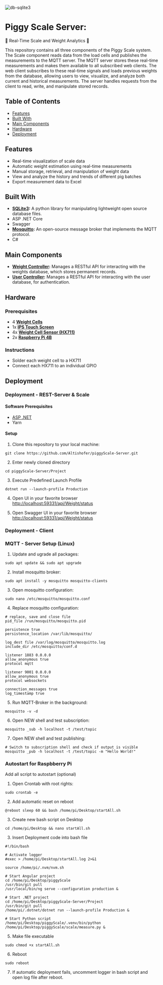 ![db-sqlite3](https://img.shields.io/badge/db--sqlite3-0.0.1-yellow)

# Piggy Scale Server: 
🎉 Real-Time Scale and Weight Analytics 🎉

This repository contains all three components of the Piggy Scale system. The Scale component reads data from the load cells and publishes the measurements to the MQTT server. The MQTT server stores these real-time measurements and makes them available to all subscribed web clients. The web client subscribes to these real-time signals and loads previous weights from the database, allowing users to view, visualize, and analyze both current and historical measurements. The server handles requests from the client to read, write, and manipulate stored records.

## Table of Contents

- [Features](#features)
- [Built With](#built-with)
- [Main Components](#main-components)
- [Hardware](#hardware)
- [Deployment](#deployment)

## Features
- Real-time visualization of scale data
- Automatic weight estimation using real-time measurements
- Manual storage, retrieval, and manipulation of weight data
- View and analyze the history and trends of different pig batches
- Export measurement data to Excel

## Built With

- **[SQLite3](https://sqlite.org/index.html):** A python library for manipulating lightweight open source database files.
- ASP .NET Core
- Swagger
- **[Mosquitto](https://mosquitto.org/):** An open-source message broker that implements the MQTT protocol.
- C#

## Main Components

- **[Weight Controller](https://github.com/Altishofer/piggyScale-Server/tree/main/Project/Controllers/WeightController):** Manages a RESTful API for interacting with the weights database, which stores permanent records.
- **[User Controller](https://github.com/Altishofer/piggyScale-Server/tree/main/Project/Controllers/UserController):** Manages a RESTful API for interacting with the user database, for authentication.

## Hardware

### Prerequisites
- 4 **[Weight Cells](https://de.aliexpress.com/item/32993892413.html?srcSns=sns_WhatsApp&spreadType=socialShare&bizType=ProductDetail&social_params=60729542385&aff_fcid=967cfb0bb3c44d5994dca7a8b6821253-1721983637820-00146-_EIhxwWR&tt=MG&aff_fsk=_EIhxwWR&aff_platform=default&sk=_EIhxwWR&aff_trace_key=967cfb0bb3c44d5994dca7a8b6821253-1721983637820-00146-_EIhxwWR&shareId=60729542385&businessType=ProductDetail&platform=AE&terminal_id=15f1fe9867124f1a9b3cca645aa764d7&afSmartRedirect=y)**
- 1x **[IPS Touch Screen](https://de.aliexpress.com/item/1005006420023450.html?spm=a2g0o.order_list.order_list_main.11.3b3f5c5fLSSfJb&gatewayAdapt=glo2deu)**
- 4x **[Weight Cell Sensor (HX711)](https://de.aliexpress.com/item/1005006293368575.html?spm=a2g0o.order_list.order_list_main.23.3b3f5c5fLSSfJb&gatewayAdapt=glo2deu)**
- 2x **[Raspberry Pi 4B](https://www.raspberrypi.com/products/raspberry-pi-4-model-b/)**

### Instructions
- Solder each weight cell to a HX711
- Connect each HX711 to an individual GPIO

## Deployment

### Deployment - REST-Server & Scale

#### Software Prerequisites
- [ASP .NET]()
- Yarn

#### Setup

1. Clone this repository to your local machine:
  ```shell
  git clone https://github.com/Altishofer/piggyScale-Server.git
  ```
2. Enter newly cloned directory
  ```shell
  cd piggyScale-Server/Project
  ```
3. Execute Predefined Launch Profile
 ```console
 dotnet run --launch-profile Production
 ```
4. Open UI in your favorite browser
[http://localhost:59331/api/Weight/status](http://localhost:59331/api/Weight/status)

5. Open Swagger UI in your favorite browser
[http://localhost:59331/api/Weight/status](http://localhost:59331/swagger/index.html)
 

### Deployment - Client

### MQTT - Server Setup (Linux)
1. Update and ugrade all packages:
  ```shell
  sudo apt update && sudo apt upgrade
  ```
2. Install mosquitto broker:
  ```shell
  sudo apt install -y mosquitto mosquitto-clients
  ```
3. Open mosquitto configuration:
  ```shell
  sudo nano /etc/mosquitto/mosquitto.conf
  ```
4. Replace mosquitto configuration:
  ```shell
  # replace, save and close file
  pid_file /run/mosquitto/mosquitto.pid
  
  persistence true
  persistence_location /var/lib/mosquitto/
  
  log_dest file /var/log/mosquitto/mosquitto.log
  include_dir /etc/mosquitto/conf.d
  
  listener 1883 0.0.0.0
  allow_anonymous true
  protocol mqtt
  
  listener 9001 0.0.0.0
  allow_anonymous true
  protocol websockets
  
  connection_messages true
  log_timestamp true
  ```
5. Run MQTT-Broker in the background:
  ```shell
  mosquitto -v -d
  ```
6. Open NEW shell and test subscription:
  ```shell
  mosquitto _sub -h localhost -t /test/topic
  ```
7. Open NEW shell and test publishing:
  ```shell
  # Switch to subscription shell and check if output is visible
  mosquitto _pub -h localhost -t /test/topic -m "Hello World!"
  ```

### Autostart for Raspbberry Pi
Add all script to autostart (optional)

1. Open Crontab with root rights:
 ```console
 sudo crontab -e
 ```
2. Add automatic reset on reboot
 ```console
@reboot sleep 60 && bash /home/pi/Desktop/startAll.sh
 ```
3. Create new bash script on Desktop
 ```console
cd /home/pi/Desktop && nano startAll.sh
 ```
3. Insert Deployment code into bash file
```console
#!/bin/bash

# Activate logger
#exec > /home/pi/Desktop/startAll.log 2>&1

source /home/pi/.nvm/nvm.sh

# Start Angular project
cd /home/pi/Desktop/piggyScale
/usr/bin/git pull
/usr/local/bin/ng serve --configuration production &

# Start .NET project
cd /home/pi/Desktop/piggyScale-Server/Project
/usr/bin/git pull
/home/pi/.dotnet/dotnet run --launch-profile Production &

# Start Python script
/home/pi/Desktop/piggyScale/.venv/bin/python /home/pi/Desktop/piggyScale/scale/measure.py &
```
5. Make file executable
```console
sudo chmod +x startAll.sh
```
6. Reboot
```console
sudo reboot
```
7. If automatic deployment fails, uncomment logger in bash script and open log file after reboot.

